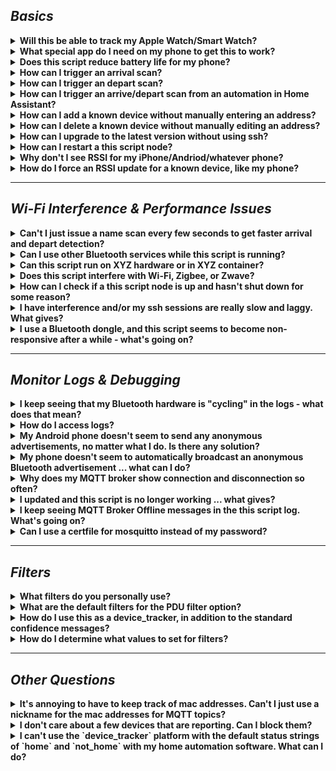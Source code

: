## *Basics*

<details><summary><b> Will this be able to track my Apple Watch/Smart Watch?</b></summary><p><p>

Yes, with a caveat. Many users, including myself, have successfully added Apple Watch Bluetooth addresses to the `known_static_addresses` file. In my personal experience, an Apple Watch works just fine [once it has connected to at least one other Bluetooth device, apart from your iPhone](https://github.com/andrewjfreyer/monitor#my-phone-doesnt-seem-to-automatically-broadcast-an-anonymous-bluetooth-advertisement-what-can-i-do). Other users have reported that the Apple Watch will occasionally not respond to this script. Your mileage using the Apple Watch and/or other low-power connectible Bluetooth devices may vary. I strongly recommend tracking phones. 

</details>

<details><summary><b> What special app do I need on my phone to get this to work?</b></summary><p><p> 

None, except in rare circumstances. The only requirement is that Bluetooth is left on. Works best with iPhones and Android phones that have peripheral mode enabled. 
</details>

<details><summary><b> Does this script reduce battery life for my phone?</b></summary><p><p> 

Not noticeable in my several years of using techniques similar to this. 
</details>

<details><summary><b> How can I trigger an arrival scan?</b></summary><p><p> 

Post a message with blank content to `monitor/scan/arrive`
</details>

<details><summary><b> How can I trigger an depart scan?</b></summary><p><p> 

Post a message with blank content to `monitor/scan/depart`
</details>

<details><summary><b> How can I trigger an arrive/depart scan from an automation in Home Assistant?</b></summary><p><p>

For an automation or script (or other service trigger), use: 

```yaml
  service: 'mqtt.publish'
  data: 
    topic: location/scan/arrive
```

```yaml
  service: 'mqtt.publish'
  data: 
    topic: location/scan/depart
```
</details>

<details><summary><b> How can I add a known device without manually entering an address?</b></summary><p><p> 

Post a message with the mac address separated from an alias (optional) by a space to: `monitor/setup/add known device`
</details>

<details><summary><b> How can I delete a known device without manually editing an address?</b></summary><p><p> 

Post a message with the mac address to: `monitor/setup/delete known device`
</details>

<details><summary><b> How can I upgrade to the latest version without using ssh?</b></summary><p><p> 

Post a message with blank content to `monitor/scan/update` or `monitor/scan/updatebeta` 
</details>

<details><summary><b> How can I restart a this script node?</b></summary><p><p> 

Via command line: 

```bash
sudo systemctl restart monitor
```

Or, post a message with blank content to `monitor/scan/restart`
</details>

<details><summary><b> Why don't I see RSSI for my iPhone/Andriod/whatever phone?</b></summary><p><p> 

See the RSSI section of this FAQ. You'll have to connect your phone to this script first.  
</details>

<details><summary><b> How do I force an RSSI update for a known device, like my phone?</b></summary><p><p> 

Post a message with blank content to `monitor/scan/rssi`

</details>

____

## *Wi-Fi Interference & Performance Issues*

<details><summary><b> Can't I just issue a name scan every few seconds to get faster arrival and depart detection?</b></summary><p><p>

Yes, use periodic scanning mode with `-r`.
</details>

<details><summary><b> Can I use other Bluetooth services while this script is running?</b></summary><p><p>

No. Monitor needs exclusive use of the Bluetooth radio to function properly. This is why it is designed to run on inexpensive hardware like the Raspberry Pi Zero W. 
</details>

<details><summary><b> Can this script run on XYZ hardware or in XYZ container?</b></summary><p><p>

Probably. The script has been designed to minimize dependencies as much as possible. That said, I can't guarantee or provide support to all systems. 
</details>

<details><summary><b> Does this script interfere with Wi-Fi, Zigbee, or Zwave?</b></summary><p><p> 

It can, if it scans too frequently, especially if you're running this script from internal Raspberry Pi radios. Try to use all techniques for reducing `name` scans, including using trigger-only depart mode `-tdr`. When in this mode, this script will never scan when all devices are home. Instead, this script will wait until a `monitor/scan/depart` message is sent. Personally, I use my front door lock as a depart scan trigger.
</details>

<details><summary><b> How can I check if a this script node is up and hasn't shut down for some reason?</b></summary><p><p>  

Post a message to `monitor/scan/echo`, and you'll receive a response at the topic `$mqtt_topicpath/$mqtt_publisher_identity/echo`
</details>

<details><summary><b> I have interference and/or my ssh sessions are really slow and laggy. What gives?</b></summary><p><p> 

Cheap Wi-Fi chipsets and cheap Bluetooth chipsets can perform poorly together if operated at the same time, especially on Raspberry Pi devices. If you still experience interference in your network, switching to a Wi-Fi dongle can help. 
</details>

<details><summary><b> I use a Bluetooth dongle, and this script seems to become non-responsive after a while - what's going on?</b></summary><p><p> 

Many Bluetooth dongles do not properly filter out duplicate advertisements, so this script gets overwhelmed trying to filter out hundreds of reports, when it expects dozens. I'm working on a solution, but for now the best option is to switch to internal Bluetooth or, alternatively, you can try another Bluetooth dongle. 
</details>

___

## *Monitor Logs & Debugging*

<details><summary><b> I keep seeing that my Bluetooth hardware is "cycling" in the logs - what does that mean?</b></summary><p><p>

If more than one program or executable try to use the Bluetooth hardware at the same time, your Bluetooth hardware will report an error. To correct this error, the hardware needs to be taken offline, then brought back. 
</details>

<details><summary><b> How do I access logs?</b></summary><p><p> 

Run via command line and post log output to github. Else, access `journalctl` to show the most recent logs: 

```bash
journalctl -u monitor -r
```
</details>

<details><summary><b> My Android phone doesn't seem to send any anonymous advertisements, no matter what I do. Is there any solution?</b></summary><p><p>  

Some phones, like the LG ThinQ G7 include an option in settings to enable file sharing via bluetooth. As resported by Home Assistant forum user @jusdwy, access this option via Settings >Connected Devices > File Sharing > File Sharing ON. For other android phones, an app like [Beacon Simulator](https://play.google.com/store/apps/details?</b></summary><p><p>id=net.alea.beaconsimulator&hl=en_US) may be a good option. You may also be able to see more information about Bluetooth on your phone using [nRF Connect](https://play.google.com/store/apps/details?</b></summary><p><p>id=no.nordicsemi.android.mcp&hl=en_US). 

Unfortunately, until Android OS includes at least one service that requires bluetooth peripheral mode to be enabled, Android devices will probably not advertise without an application running in the background. In short, as I understand it, Android/Google has been  slow to adopt BTLE peripheral mode as an option in addition to the default central mode. [Here is a decently comprehensive list of phones that support peripheral mode](https://altbeacon.github.io/android-beacon-library/beacon-transmitter-devices.html), should an application choose to leverage the appropriate API. It does not appear as though the native OS has an option (outside of the file sharing option mentioned above on LG phones) to enable this mode. 

Unfortunately, it seems to me that absent an application causing an advertisement to send, Android users will not be able to use monitor in the same way as iOS users or beacon users. 
</details>

<details><summary><b> My phone doesn't seem to automatically broadcast an anonymous Bluetooth advertisement ... what can I do?</b></summary><p><p> 

Many phones will only broadcast once they have already connected to *at least one* other Bluetooth device. Connect to a speaker, a car, a headset, or `monitor.sh -c [address]` and try again. 
</details>

<details><summary><b> Why does my MQTT broker show connection and disconnection so often?</b></summary><p><p> 

This is normal behavior for `mosquitto_pub` - nothing to worry about. 
</details>

<details><summary><b> I updated and this script is no longer working ... what gives?</b></summary><p><p> 

Make sure you've updated `mosquitto` to v1.5 or higher. In order to support a wider userbase, backward compatibility for old versions of `mosquitto` was dropped. It is alos strongly recommended that you upgrade to bash 4.4+.
</details>

<details><summary><b> I keep seeing MQTT Broker Offline messages in the this script log. What's going on?</b></summary><p><p> 

mosquitto fails to connect to a broker if your password has certain special characters such as: `@`, `:`,`/` - if this is the case, the easiest solution is to create a new user for this script with a different password. 
</details>

<details><summary><b> Can I use a certfile for mosquitto instead of my password?</b></summary><p><p> 

Yes, specify a path for `mqtt_certificate_path` in mqtt_preferences.
</details>

____

## *Filters*

<details><summary><b> What filters do you personally use?</b></summary><p><p> 

```bash 

#ARRIVE TRIGGER FILTER(S)
PREF_PASS_FILTER_ADV_FLAGS_ARRIVE=\"0x1a|0x1b\"
PREF_PASS_FILTER_MANUFACTURER_ARRIVE=\"Apple\"

#ARRIVE TRIGGER NEGATIVE FILTER(S)
PREF_FAIL_FILTER_MANUFACTURER_ARRIVE=\"Google|Samsung\"
PREF_FAIL_FILTER_MANUFACTURER_ARRIVE=\"NONE\"
```
</details>

<details><summary><b> What are the default filters for the PDU filter option?</b></summary><p><p> 

```ADV_IND|ADV_SCAN_IND|ADV_NONCONN_IND|SCAN_RSP```
</details>

<details><summary><b> How do I use this as a device_tracker, in addition to the standard confidence messages?</b></summary><p><p> 

Set the option `PREF_DEVICE_TRACKER_REPORT` in your `behavior_preferences` file to true. If it's not there, add a line like this: 

```bash
PREF_DEVICE_TRACKER_REPORT=true
```

Then, an additional mqtt message will be posted to the topic branch ending in  `/device_tracker`

So, as an example for a this script node named "first floor", a device tracker configuration for Home Assistant can look like: 

```yaml

device_tracker:
  - platform: mqtt
    devices:
      andrew_first_floor: 'monitor/first floor/[device address or alias]/device_tracker'
```

The standard confidence report will also send. 
</details>

<details><summary><b> How do I determine what values to set for filters?</b></summary><p><p>  

Try using the verbose logging option `-V` to see what this script sees when a new bluetooth device advertisement is seen. Then, power cycle the bluetooth radio on the device you'd like to track - you'll probably see a pattern develop with flags or manufacturers. Use these values to create your arrival filters!

Similarly, to set exclude filters, you can observe bluetooth traffic for a period of time to see what devices you simply do not care about seeing. 
</details>

____

## *Other Questions*

<details><summary><b> It's annoying to have to keep track of mac addresses. Can't I just use a nickname for the mac addresses for MQTT topics?</b></summary><p><p> 

Yes, this is default behavior. All you have to do is provide a name next to the address in the `known_static_addresses` file. For example, if you have a known device with the mac address of 00:11:22:33:44:55 that you would like to call "Andrew's Phone":

```bash
00:11:22:33:44:55 Andrew's iPhone
```

Then restart the this script service. The script will now use "andrew_s_iphone" as the final mqtt topic path component. 

***Important:***

* any entry will be made **lowercase**

* any non-digit or non-decimal character will be replaced with an underscore

The same is true for beacons in the `known_beacon_addresses` file as well:

```bash 
09876543-3333-2222-1111-000000000000-9-10000 Dog
```

To disable this feature, set `PREF_ALIAS_MODE=false` in your `behavior_preferences` file. 
</details>

<details><summary><b> I don't care about a few devices that are reporting. Can I block them?</b></summary><p><p> 

Yes. Create a file called `address_blacklist` in your configuration directory and add the mac addresses you'd like to block (or uuid-major-minor for iBeacons) one at a time. 
</details>

<details><summary><b> I can't use the `device_tracker` platform with the default status strings of `home` and `not_home` with my home automation software. What can I do?</b></summary><p><p> 

Set these options in `behavior_preferences`: 

```bash
PREF_DEVICE_TRACKER_HOME_STRING='home status string' 
PREF_DEVICE_TRACKER_AWAY_STRING='away status string'
PREF_DEVICE_TRACKER_TOPIC_BRANCH='topic path for device tracker/presence tracker'
```

Examples:

Home Assistant (default): 

```bash
PREF_DEVICE_TRACKER_HOME_STRING='home' 
PREF_DEVICE_TRACKER_AWAY_STRING='not_home'
PREF_DEVICE_TRACKER_TOPIC_BRANCH='device_tracker'
```

SmartThings: 

```bash
PREF_DEVICE_TRACKER_HOME_STRING='present' 
PREF_DEVICE_TRACKER_AWAY_STRING='not present'
PREF_DEVICE_TRACKER_TOPIC_BRANCH='presence'
```

Generic: 

```bash
PREF_DEVICE_TRACKER_HOME_STRING='home' 
PREF_DEVICE_TRACKER_AWAY_STRING='away'
PREF_DEVICE_TRACKER_TOPIC_BRANCH='anything you like'
```

</details>
